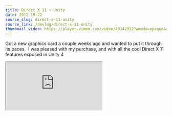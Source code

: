 ```yaml
---
title: Direct X 11 + Unity
date: 2012-10-22
source_slug: direct-x-11-unity
source_link: /devlog/direct-x-11-unity
thumbnail_video: https://player.vimeo.com/video/49142912?wmode=opaque&api=1
---
```


Got a new graphics card a couple weeks ago and wanted to put it through its paces.  I was pleased with my purchase, and with all the cool Direct X 11 features exposed in Unity 4

<div class="experience-video">
  <iframe
    src="https://player.vimeo.com/video/49142912?wmode=opaque&api=1"
    title="Unity 4 Direct X 11 Test"
    allow="autoplay; fullscreen; picture-in-picture"
    allowfullscreen
    loading="lazy"
  ></iframe>
</div>

